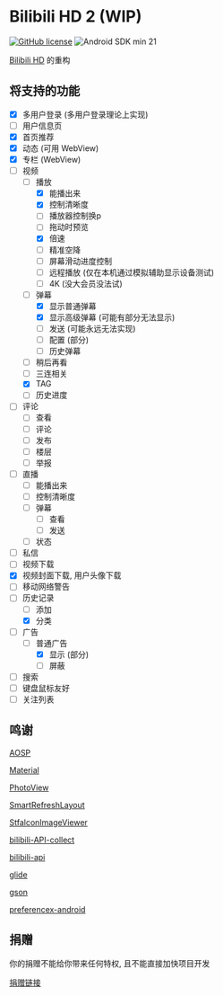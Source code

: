 # Bilibili HD 2 (WIP)

[![GitHub license](https://img.shields.io/github/license/duzhaokun123/BilibiliHD2?style=flat-square)](https://github.com/duzhaokun123/BilibiliHD2/blob/main/LICENSE)
![Android SDK min 21](https://img.shields.io/badge/Android%20SDK-%3E%3D%2021-brightgreen?style=flat-square)

[Bilibili HD](https://github.com/duzhaokun123/BilibiliHD) 的重构

## 将支持的功能

- [x] 多用户登录 (多用户登录理论上实现)
- [ ] 用户信息页
- [x] 首页推荐
- [x] 动态 (可用 WebView)
- [x] 专栏 (WebView)
- [ ] 视频
    - [ ] 播放
        - [x] 能播出来
        - [x] 控制清晰度
        - [ ] 播放器控制换p
        - [ ] 拖动时预览
        - [x] 倍速
        - [ ] 精准空降
        - [ ] 屏幕滑动进度控制
        - [ ] 远程播放 (仅在本机通过模拟辅助显示设备测试)
        - [ ] 4K (没大会员没法试)
    - [ ] 弹幕
        - [x] 显示普通弹幕
        - [x] 显示高级弹幕 (可能有部分无法显示)
        - [ ] 发送 (可能永远无法实现)
        - [ ] 配置 (部分)
        - [ ] 历史弹幕
    - [ ] 稍后再看
    - [ ] 三连相关
    - [x] TAG
    - [ ] 历史进度
- [ ] 评论
    - [ ] 查看
    - [ ] 评论
    - [ ] 发布
    - [ ] 楼层
    - [ ] 举报
- [ ] 直播
    - [ ] 能播出来
    - [ ] 控制清晰度
    - [ ] 弹幕
        - [ ] 查看
        - [ ] 发送
    - [ ] 状态
- [ ] 私信
- [ ] 视频下载
- [x] 视频封面下载, 用户头像下载
- [ ] 移动网络警告
- [ ] 历史记录
    - [ ] 添加
    - [x] 分类
- [ ] 广告
    - [ ] 普通广告
        - [x] 显示 (部分)
        - [ ] 屏蔽
- [ ] 搜索
- [ ] 键盘鼠标友好
- [ ] 关注列表

## 鸣谢

[AOSP](https://source.android.com)

[Material](https://material.io)

[PhotoView](https://github.com/Baseflow/PhotoView)

[SmartRefreshLayout](https://github.com/scwang90/SmartRefreshLayout)

[StfalconImageViewer](https://github.com/stfalcon-studio/StfalconImageViewer)

[bilibili-API-collect](https://github.com/SocialSisterYi/bilibili-API-collect)

[bilibili-api](https://github.com/czp3009/bilibili-api)

[glide](https://bumptech.github.io/glide/)

[gson](https://github.com/google/gson)

[preferencex-android](https://github.com/takisoft/preferencex-android)

## 捐赠

你的捐赠不能给你带来任何特权, 且不能直接加快项目开发

[捐赠链接](https://duzhaokun123.github.io/donate.html)